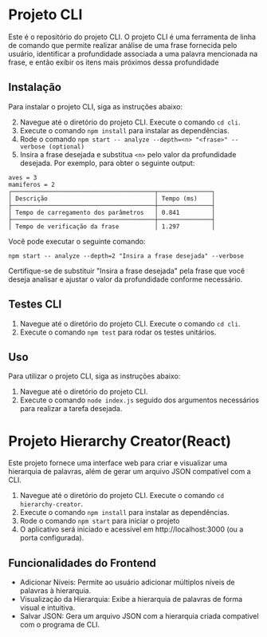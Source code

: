 # Projeto CLI

Este é o repositório do projeto CLI. O projeto CLI é uma ferramenta de linha de comando que permite realizar análise de uma frase fornecida pelo usuário, identificar a
profundidade associada a uma palavra mencionada na frase, e então exibir os itens mais próximos dessa profundidade

## Instalação

Para instalar o projeto CLI, siga as instruções abaixo:

2. Navegue até o diretório do projeto CLI. Execute o comando `cd cli`.
3. Execute o comando `npm install` para instalar as dependências.
4. Rode o comando `npm start -- analyze --depth=<n> "<frase>" --verbose (optional)`
6. Insira a frase desejada e substitua `<n>` pelo valor da profundidade desejada. Por exemplo, para obter o seguinte output:

```
aves = 3
mamiferos = 2
┌────────────────────────────────────────┬───────────────┐
│ Descrição                              │ Tempo (ms)    │
├────────────────────────────────────────┼───────────────┤
│ Tempo de carregamento dos parâmetros   │ 0.841         │
├────────────────────────────────────────┼───────────────┤
│ Tempo de verificação da frase          │ 1.297         │
```

Você pode executar o seguinte comando:

```
npm start -- analyze --depth=2 "Insira a frase desejada" --verbose
```

Certifique-se de substituir "Insira a frase desejada" pela frase que você deseja analisar e ajustar o valor da profundidade conforme necessário.

## Testes CLI

1. Navegue até o diretório do projeto CLI. Execute o comando `cd cli`.
2. Execute o comando `npm test` para rodar os testes unitários.

## Uso

Para utilizar o projeto CLI, siga as instruções abaixo:

1. Navegue até o diretório do projeto CLI.
2. Execute o comando `node index.js` seguido dos argumentos necessários para realizar a tarefa desejada.


# Projeto Hierarchy Creator(React)

Este projeto fornece uma interface web para criar e visualizar uma hierarquia de palavras, além de gerar um arquivo JSON compatível com a CLI.

1. Navegue até o diretório do projeto CLI. Execute o comando `cd hierarchy-creator`.
2. Execute o comando `npm install` para instalar as dependências.
3. Rode o comando `npm start` para iniciar o projeto
4. O aplicativo será iniciado e acessível em http://localhost:3000 (ou a porta configurada).



## Funcionalidades do Frontend

- Adicionar Níveis: Permite ao usuário adicionar múltiplos níveis de palavras à hierarquia.
- Visualização da Hierarquia: Exibe a hierarquia de palavras de forma visual e intuitiva.
- Salvar JSON: Gera um arquivo JSON com a hierarquia criada compativel com o programa de CLI.


